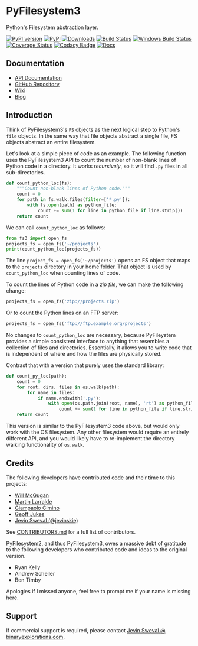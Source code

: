 # PyFilesystem3

Python's Filesystem abstraction layer.

[![PyPI version](https://img.shields.io/pypi/v/pyfilesystem3)](https://pypi.org/project/pyfilesystem3/)
[![PyPI](https://img.shields.io/pypi/pyversions/pyfilesystem3.svg)](https://pypi.org/project/pyfilesystem3/)
[![Downloads](https://pepy.tech/badge/pyfilesystem3/month)](https://pepy.tech/project/pyfilesystem3/)
[![Build Status](https://img.shields.io/github/workflow/status/PyFilesystem3/pyfilesystem3/Test/main?logo=github&cacheSeconds=600)](https://github.com/PyFilesystem3/pyfilesystem3/actions?query=branch%3Amain)
[![Windows Build Status](https://img.shields.io/appveyor/build/PyFilesystem3/pyfilesystem3/main?logo=appveyor&cacheSeconds=600)](https://ci.appveyor.com/project/PyFilesystem3/pyfilesystem3)
[![Coverage Status](https://img.shields.io/coveralls/github/PyFilesystem3/pyfilesystem3/main?cacheSeconds=600)](https://coveralls.io/github/PyFilesystem3/pyfilesystem3)
[![Codacy Badge](https://app.codacy.com/project/badge/Grade/91377f74f43447408537459734dde074)](https://app.codacy.com/gh/PyFilesystem3/pyfilesystem3/dashboard?utm_source=gh&utm_medium=referral&utm_content=&utm_campaign=Badge_grade)
[![Docs](https://img.shields.io/readthedocs/pyfilesystem3?maxAge=3600)](https://pyfilesystem3.readthedocs.io/en/latest/?badge=latest)

## Documentation

- [API Documentation](https://docs.pyfilesystem.org/)
- [GitHub Repository](https://github.com/PyFilesystem3/pyfilesystem3)
- [Wiki](https://github.com/PyFilesystem3/pyfilesystem3/wiki)
- [Blog](https://www.willmcgugan.com/tag/fs/)

## Introduction

Think of PyFilesystem3's `FS` objects as the next logical step to
Python's `file` objects. In the same way that file objects abstract a
single file, FS objects abstract an entire filesystem.

Let's look at a simple piece of code as an example. The following
function uses the PyFilesystem3 API to count the number of non-blank
lines of Python code in a directory. It works _recursively_, so it will
find `.py` files in all sub-directories.

```python
def count_python_loc(fs):
    """Count non-blank lines of Python code."""
    count = 0
    for path in fs.walk.files(filter=['*.py']):
        with fs.open(path) as python_file:
            count += sum(1 for line in python_file if line.strip())
    return count
```

We can call `count_python_loc` as follows:

```python
from fs3 import open_fs
projects_fs = open_fs('~/projects')
print(count_python_loc(projects_fs))
```

The line `project_fs = open_fs('~/projects')` opens an FS object that
maps to the `projects` directory in your home folder. That object is
used by `count_python_loc` when counting lines of code.

To count the lines of Python code in a _zip file_, we can make the
following change:

```python
projects_fs = open_fs('zip://projects.zip')
```

Or to count the Python lines on an FTP server:

```python
projects_fs = open_fs('ftp://ftp.example.org/projects')
```

No changes to `count_python_loc` are necessary, because PyFileystem
provides a simple consistent interface to anything that resembles a
collection of files and directories. Essentially, it allows you to write
code that is independent of where and how the files are physically
stored.

Contrast that with a version that purely uses the standard library:

```python
def count_py_loc(path):
    count = 0
    for root, dirs, files in os.walk(path):
        for name in files:
            if name.endswith('.py'):
                with open(os.path.join(root, name), 'rt') as python_file:
                    count += sum(1 for line in python_file if line.strip())
    return count
```

This version is similar to the PyFilesystem3 code above, but would only
work with the OS filesystem. Any other filesystem would require an
entirely different API, and you would likely have to re-implement the
directory walking functionality of `os.walk`.

## Credits

The following developers have contributed code and their time to this projects:

- [Will McGugan](https://github.com/willmcgugan)
- [Martin Larralde](https://github.com/althonos)
- [Giampaolo Cimino](https://github.com/gpcimino)
- [Geoff Jukes](https://github.com/geoffjukes)
- [Jevin Sweval (@jevinskie)](https://github.com/jevinskie)

See [CONTRIBUTORS.md](https://github.com/PyFilesystem3/pyfilesystem3/blob/main/CONTRIBUTORS.md)
for a full list of contributors.

PyFilesystem2, and thus PyFilesystem3, owes a massive debt of gratitude to the following
developers who contributed code and ideas to the original version.

- Ryan Kelly
- Andrew Scheller
- Ben Timby

Apologies if I missed anyone, feel free to prompt me if your name is
missing here.

## Support

If commercial support is required, please contact [Jevin Sweval @ binaryexplorations.com](mailto:jevin@binaryexplorations.com).
